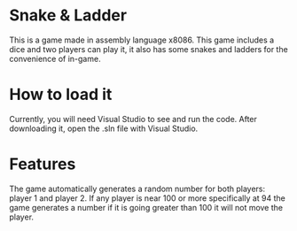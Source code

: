 # Snake & Ladder

This is a game made in assembly language x8086. This game includes a dice and two players can play it, it also has some snakes and ladders for the convenience of in-game. 

# How to load it

Currently, you will need Visual Studio to see and run the code. After downloading it, open the .sln file with Visual Studio.

# Features

The game automatically generates a random number for both players: player 1 and player 2. If any player is near 100 or more specifically at 94 the game generates a number if it is going greater than 100 it will not move the player.
